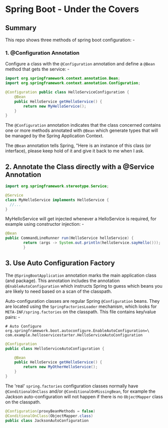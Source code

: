
# Spring Boot - Under the Covers

## Summary
This repo shows three methods of spring boot configuration: -

### 1. @Configuration Annotation 

Configure a class with the `@Configuration` annotation
and define a `@Bean` method that gets the service: -

```java
import org.springframework.context.annotation.Bean;
import org.springframework.context.annotation.Configuration;

@Configuration public class HelloServiceConfiguration {
    @Bean
    public HelloService getHelloService() {
        return new MyHelloService();
    }
}
```
The `@Configuration` annotation indicates that the class concerned contains one or more
methods annotated with `@Bean` which generate types that will be managed by the Spring Application Context.

The `@Bean` annotation tells Spring, "Here is an instance of this class (or interface), please keep hold of it and
give it back to me when I ask.

## 2. Annotate the Class directly with a @Service Annotation

```java
import org.springframework.stereotype.Service;

@Service
class MyHelloService implements HelloService {
  //...
}
```

MyHelloService will get injected whenever a HelloService is required, for example using constructor injection: -

```java
@Bean
public CommandLineRunner run(HelloService helloService) {
        return (args -> System.out.println(helloService.sayHello()));
        }
```

## 3. Use Auto Configuration Factory

The `@SpringBootApplication` annotation marks the main application class (and package). This annotation 
includes the annotation `@EnableAutoConfiguration` which instructs Spring to guess which beans you are likely to need based on
a scan of the classpath.

Auto-configuration classes are regular Spring `@Configuration` beans. They are located using the `SpringFactoriesLoader` mechanism, which 
looks for `META-INF/spring.factories` on the classpath. This file contains key/value pairs: -

```aidl
# Auto Configure
org.springframework.boot.autoconfigure.EnableAutoConfiguration=\
com.example.helloservicestarter.HelloServiceAutoConfiguration
```

```java
@Configuration
public class HelloServiceAutoConfiguration {

    @Bean
    public HelloService getHelloService() {
        return new MyOtherHelloService();
    }
}
```

The 'real' `spring.factories` configuration classes normally have `@ConditionalOnClass` and/or `@ConditionalOnMissingBean`, for example
the Jackson auto-configuration will not happen if there is no `ObjectMapper` class on the classpath.

```java
@Configuration(proxyBeanMethods = false)
@ConditionalOnClass(ObjectMapper.class)
public class JacksonAutoConfiguration 
```

